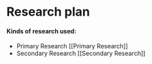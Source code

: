 # Research plan


#### Kinds of research used: ####

- Primary Research [[Primary Research]]
- Secondary Research [[Secondary Research]]



